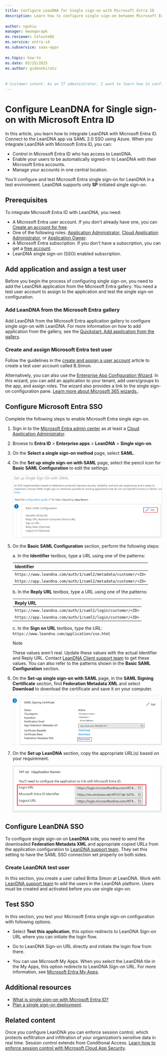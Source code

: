 ```yaml
---
title: Configure LeanDNA for Single sign-on with Microsoft Entra ID
description: Learn how to configure single sign-on between Microsoft Entra ID and LeanDNA.

author: nguhiu
manager: mwongerapk
ms.reviewer: CelesteDG
ms.service: entra-id
ms.subservice: saas-apps

ms.topic: how-to
ms.date: 03/25/2025
ms.author: gideonkiratu


# Customer intent: As an IT administrator, I want to learn how to configure single sign-on between Microsoft Entra ID and LeanDNA so that I can control who has access to LeanDNA, enable automatic sign-in with Microsoft Entra accounts, and manage my accounts in one central location.
---
```


# Configure LeanDNA for Single sign-on with Microsoft Entra ID

In this article, you learn how to integrate LeanDNA with Microsoft Entra ID. Connect to the LeanDNA app via SAML 2.0 SSO using Azure. When you integrate LeanDNA with Microsoft Entra ID, you can:

* Control in Microsoft Entra ID who has access to LeanDNA.
* Enable your users to be automatically signed-in to LeanDNA with their Microsoft Entra accounts.
* Manage your accounts in one central location.

You'll configure and test Microsoft Entra single sign-on for LeanDNA in a test environment. LeanDNA supports only **SP** initiated single sign-on.

## Prerequisites

To integrate Microsoft Entra ID with LeanDNA, you need:

* A Microsoft Entra user account. If you don't already have one, you can [Create an account for free](https://azure.microsoft.com/free/?WT.mc_id=A261C142F).
* One of the following roles: [Application Administrator](/entra/identity/role-based-access-control/permissions-reference#application-administrator), [Cloud Application Administrator](/entra/identity/role-based-access-control/permissions-reference#cloud-application-administrator), or [Application Owner](/entra/fundamentals/users-default-permissions#owned-enterprise-applications).
* A Microsoft Entra subscription. If you don't have a subscription, you can get a [free account](https://azure.microsoft.com/free/).
* LeanDNA single sign-on (SSO) enabled subscription.

## Add application and assign a test user

Before you begin the process of configuring single sign-on, you need to add the LeanDNA application from the Microsoft Entra gallery. You need a test user account to assign to the application and test the single sign-on configuration.

<a name='add-leandna-from-the-azure-ad-gallery'></a>

### Add LeanDNA from the Microsoft Entra gallery

Add LeanDNA from the Microsoft Entra application gallery to configure single sign-on with LeanDNA. For more information on how to add application from the gallery, see the [Quickstart: Add application from the gallery](~/identity/enterprise-apps/add-application-portal.md).

<a name='create-and-assign-azure-ad-test-user'></a>

### Create and assign Microsoft Entra test user

Follow the guidelines in the [create and assign a user account](~/identity/enterprise-apps/add-application-portal-assign-users.md) article to create a test user account called B.Simon.

Alternatively, you can also use the [Enterprise App Configuration Wizard](https://portal.office.com/AdminPortal/home?Q=Docs#/azureadappintegration). In this wizard, you can add an application to your tenant, add users/groups to the app, and assign roles. The wizard also provides a link to the single sign-on configuration pane. [Learn more about Microsoft 365 wizards.](/microsoft-365/admin/misc/azure-ad-setup-guides). 

<a name='configure-azure-ad-sso'></a>

## Configure Microsoft Entra SSO

Complete the following steps to enable Microsoft Entra single sign-on.

1. Sign in to the [Microsoft Entra admin center](https://entra.microsoft.com) as at least a [Cloud Application Administrator](~/identity/role-based-access-control/permissions-reference.md#cloud-application-administrator).
1. Browse to **Entra ID** > **Enterprise apps** > **LeanDNA** > **Single sign-on**.
1. On the **Select a single sign-on method** page, select **SAML**.
1. On the **Set up single sign-on with SAML** page, select the pencil icon for **Basic SAML Configuration** to edit the settings.

   ![Screenshot shows how to edit Basic SAML Configuration.](common/edit-urls.png "Basic Configuration")

1. On the **Basic SAML Configuration** section, perform the following steps:

    a. In the **Identifier** textbox, type a URL using one of the patterns:

    | **Identifier** |
    |-------------|
    |`https://www.leandna.com/auth/1/saml2/metadata/customer/<ID>`|
    | `https://app.leandna.com/auth/1/saml2/metadata/customer/<ID>` |

    b. In the **Reply URL** textbox, type a URL using one of the patterns:

    | **Reply URL** |
    |-------------|
    | `https://www.leandna.com/auth/1/saml2/login/customer/<ID>` |
    | `https://app.leandna.com/auth/1/saml2/login/customer/<ID>` |

    c. In the **Sign on URL** textbox, type the URL:
    `https://www.leandna.com/application/sso.html`

    > [!Note]
    > These values aren't real. Update these values with the actual Identifier and Reply URL. Contact [LeanDNA Client support team](mailto:support@leandna.com) to get these values. You can also refer to the patterns shown in the **Basic SAML Configuration** section.

1. On the **Set-up single sign-on with SAML** page, in the **SAML Signing Certificate** section,  find **Federation Metadata XML** and select **Download** to download the certificate and save it on your computer.

    ![Screenshot shows the Certificate download link.](common/metadataxml.png "Certificate")

1. On the **Set up LeanDNA** section, copy the appropriate URL(s) based on your requirement.

	![Screenshot shows to copy configuration appropriate URL.](common/copy-configuration-urls.png "Metadata")

## Configure LeanDNA SSO

To configure single sign-on on **LeanDNA** side, you need to send the downloaded **Federation Metadata XML** and appropriate copied URLs from the application configuration to [LeanDNA support team](mailto:support@leandna.com). They set this setting to have the SAML SSO connection set properly on both sides.

### Create LeanDNA test user

In this section, you create a user called Britta Simon at LeanDNA. Work with [LeanDNA support team](mailto:support@leandna.com) to add the users in the LeanDNA platform. Users must be created and activated before you use single sign-on.

## Test SSO 

In this section, you test your Microsoft Entra single sign-on configuration with following options. 

* Select **Test this application**, this option redirects to LeanDNA Sign-on URL where you can initiate the login flow. 

* Go to LeanDNA Sign-on URL directly and initiate the login flow from there.

* You can use Microsoft My Apps. When you select the LeanDNA tile in the My Apps, this option redirects to LeanDNA Sign-on URL. For more information, see [Microsoft Entra My Apps](/azure/active-directory/manage-apps/end-user-experiences#azure-ad-my-apps).

## Additional resources

* [What is single sign-on with Microsoft Entra ID?](~/identity/enterprise-apps/what-is-single-sign-on.md)
* [Plan a single sign-on deployment](~/identity/enterprise-apps/plan-sso-deployment.md).

## Related content

Once you configure LeanDNA you can enforce session control, which protects exfiltration and infiltration of your organization’s sensitive data in real time. Session control extends from Conditional Access. [Learn how to enforce session control with Microsoft Cloud App Security](/cloud-app-security/proxy-deployment-aad).
